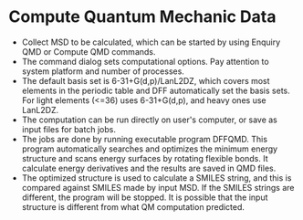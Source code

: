 # Compute Quantum Mechanic Data

- Collect MSD to be calculated, which can be started by using Enquiry QMD or Compute QMD commands.
- The command dialog sets computational options. Pay attention to system platform and number of processes. 
- The default basis set is 6-31+G(d,p)/LanL2DZ, which covers most elements in the periodic table and DFF automatically set the basis sets. For light elements (<=36) uses 6-31+G(d,p), and heavy ones use LanL2DZ.
- The computation can be run directly on user's computer, or save as input files for batch jobs.
- The jobs are done by running executable program DFFQMD. This program automatically searches and optimizes the minimum energy structure and scans energy surfaces by rotating flexible bonds. It calculate energy derivatives and the results are saved in QMD files.
- The optimized structure is used to calculate a SMILES string, and this is compared against SMILES made by input MSD. If the SMILES strings are different, the program will be stopped. It is possible that the input structure is different from what QM computation predicted. 

